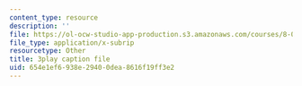 ```yaml
---
content_type: resource
description: ''
file: https://ol-ocw-studio-app-production.s3.amazonaws.com/courses/8-03sc-physics-iii-vibrations-and-waves-fall-2016/654e1ef6938e29400dea8616f19ff3e2_mqhO9GT8hD4.srt
file_type: application/x-subrip
resourcetype: Other
title: 3play caption file
uid: 654e1ef6-938e-2940-0dea-8616f19ff3e2
---
```

